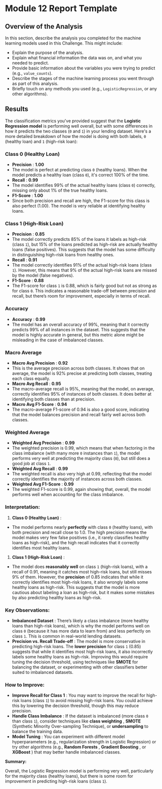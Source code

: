 # Module 12 Report Template

## Overview of the Analysis

In this section, describe the analysis you completed for the machine learning models used in this Challenge. This might include:

* Explain the purpose of the analysis.
* Explain what financial information the data was on, and what you needed to predict.
* Provide basic information about the variables you were trying to predict (e.g., `value_counts`).
* Describe the stages of the machine learning process you went through as part of this analysis.
* Briefly touch on any methods you used (e.g., `LogisticRegression`, or any other algorithms).

## Results


The classification metrics you've provided suggest that the **Logistic Regression model** is performing well overall, but with some differences in how it predicts the two classes (`0` and `1`) in your lending dataset. Here's a more detailed breakdown of how the model is doing with both labels, `0` (healthy loan) and `1` (high-risk loan):

### Class 0 (Healthy Loan)

* **Precision** : **1.00**
* The model is perfect at predicting class `0` (healthy loans). When the model predicts a healthy loan (class `0`), it's correct 100% of the time.
* **Recall** : **0.99**
* The model identifies 99% of the actual healthy loans (class `0`) correctly, missing only about 1% of the true healthy loans.
* **F1-Score** : **1.00**
* Since both precision and recall are high, the F1-score for this class is also perfect (1.00). The model is very reliable at identifying healthy loans.

### Class 1 (High-Risk Loan)

* **Precision** : **0.85**
* The model correctly predicts 85% of the loans it labels as high-risk (class `1`), but 15% of the loans predicted as high-risk are actually healthy loans (false positives). This suggests that the model has some difficulty in distinguishing high-risk loans from healthy ones.
* **Recall** : **0.91**
* The model correctly identifies 91% of the actual high-risk loans (class `1`). However, this means that 9% of the actual high-risk loans are missed by the model (false negatives).
* **F1-Score** : **0.88**
* The F1-score for class `1` is 0.88, which is fairly good but not as strong as for class `0`. This indicates a reasonable trade-off between precision and recall, but there’s room for improvement, especially in terms of recall.

### Accuracy

* **Accuracy** : **0.99**
* The model has an overall accuracy of 99%, meaning that it correctly predicts 99% of all instances in the dataset. This suggests that the model is highly accurate in general, but this metric alone might be misleading in the case of imbalanced classes.

### Macro Average

* **Macro Avg Precision** : **0.92**
* This is the average precision across both classes. It shows that on average, the model is 92% precise at predicting both classes, treating each class equally.
* **Macro Avg Recall** : **0.95**
* The macro-average recall is 95%, meaning that the model, on average, correctly identifies 95% of instances of both classes. It does better at identifying both classes than at precision.
* **Macro Avg F1-Score** : **0.94**
* The macro-average F1-score of 0.94 is also a good score, indicating that the model balances precision and recall fairly well across both classes.

### Weighted Average

* **Weighted Avg Precision** : **0.99**
* The weighted precision is 0.99, which means that when factoring in the class imbalance (with many more `0` instances than `1`), the model performs very well at predicting the majority class (`0`), but still does a good job at class `1`.
* **Weighted Avg Recall** : **0.99**
* The weighted recall is also very high at 0.99, reflecting that the model correctly identifies the majority of instances across both classes.
* **Weighted Avg F1-Score** : **0.99**
* The weighted F1-score is 0.99, again showing that, overall, the model performs well when accounting for the class imbalance.

### Interpretation:

1. **Class 0 (Healthy Loan)** :

* The model performs nearly **perfectly** with class `0` (healthy loans), with both precision and recall close to 1.0. The high precision means the model makes very few false positives (i.e., it rarely classifies healthy loans as high-risk), and the high recall indicates that it correctly identifies most healthy loans.

1. **Class 1 (High-Risk Loan)** :

* The model does **reasonably well** on class `1` (high-risk loans), with a recall of 0.91, meaning it catches most high-risk loans, but still misses 9% of them. However, the **precision** of 0.85 indicates that while it correctly identifies most high-risk loans, it also wrongly labels some healthy loans as high-risk. This suggests that the model is more cautious about labeling a loan as high-risk, but it makes some mistakes by also predicting healthy loans as high-risk.

### Key Observations:

* **Imbalanced Dataset** : There’s likely a class imbalance (more healthy loans than high-risk loans), which is why the model performs well on class `0` (because it has more data to learn from) and less perfectly on class `1`. This is common in real-world lending datasets.
* **Precision vs. Recall Trade-off** : The model is more conservative in predicting high-risk loans. The **lower precision** for class `1` (0.85) suggests that while it identifies most high-risk loans, it also incorrectly labels some healthy loans as high-risk. Improving this would require tuning the decision threshold, using techniques like **SMOTE** for balancing the dataset, or experimenting with other classifiers better suited to imbalanced datasets.

### How to Improve:

* **Improve Recall for Class 1** : You may want to improve the recall for high-risk loans (class `1`) to avoid missing high-risk loans. You could achieve this by lowering the decision threshold, though this may reduce precision.
* **Handle Class Imbalance** : If the dataset is imbalanced (more class `0` than class `1`), consider techniques like  **class weighting** , **SMOTE** (Synthetic Minority Over-sampling Technique), or **undersampling** to balance the training data.
* **Model Tuning** : You can experiment with different model hyperparameters (e.g., regularization strength in Logistic Regression) or try other algorithms (e.g.,  **Random Forests** ,  **Gradient Boosting** , or  **XGBoost** ) that may better handle imbalanced classes.

**Summary:**

Overall, the Logistic Regression model is performing very well, particularly for the majority class (healthy loans), but there is some room for improvement in predicting high-risk loans (class `1`).
